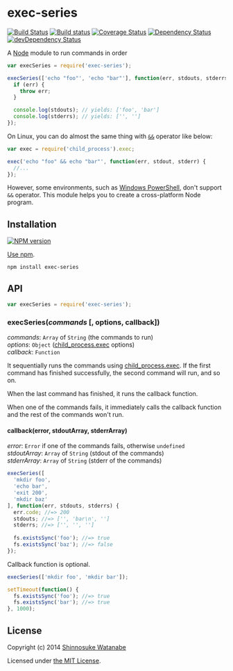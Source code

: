 # exec-series

[![Build Status](https://travis-ci.org/shinnn/exec-series.svg?branch=master)](https://travis-ci.org/shinnn/exec-series)
[![Build status](https://ci.appveyor.com/api/projects/status/bi4pflltlq5368ym?svg=true)](https://ci.appveyor.com/project/ShinnosukeWatanabe/exec-series)
[![Coverage Status](https://img.shields.io/coveralls/shinnn/exec-series.svg)](https://coveralls.io/r/shinnn/exec-series)
[![Dependency Status](https://david-dm.org/shinnn/exec-series.svg)](https://david-dm.org/shinnn/exec-series)
[![devDependency Status](https://david-dm.org/shinnn/exec-series/dev-status.svg)](https://david-dm.org/shinnn/exec-series#info=devDependencies)

A [Node](http://nodejs.org/) module to run commands in order

```javascript
var execSeries = require('exec-series');

execSeries(['echo "foo"', 'echo "bar"'], function(err, stdouts, stderrs) {
  if (err) {
    throw err;
  }

  console.log(stdouts); // yields: ['foo', 'bar']
  console.log(stderrs); // yields: ['', '']
});
```

On Linux, you can do almost the same thing with [`&&`](http://tldp.org/LDP/abs/html/list-cons.html#LISTCONSREF) operator like below:

```javascript
var exec = require('child_process').exec;

exec('echo "foo" && echo "bar"', function(err, stdout, stderr) {
  //...
});
```

However, some environments, such as [Windows PowerShell](https://connect.microsoft.com/PowerShell/feedback/details/778798/implement-the-and-operators-that-bash-has), don't support `&&` operator. This module helps you to create a cross-platform Node program.

## Installation

[![NPM version](https://badge.fury.io/js/exec-series.svg)](https://www.npmjs.org/package/exec-series)

[Use npm](https://www.npmjs.org/doc/cli/npm-install.html).

```
npm install exec-series
```

## API

```javascript
var execSeries = require('exec-series');
```

### execSeries(*commands* [, options, callback])

*commands*: `Array` of `String` (the commands to run)  
*options*: `Object` ([child_process.exec][exec] options)  
*callback*: `Function`

It sequentially runs the commands using [child_process.exec][exec]. If the first command has finished successfully, the second command will run, and so on.

When the last command has finished, it runs the callback function.

When one of the commands fails, it immediately calls the callback function and the rest of the commands won't run.

#### callback(error, stdoutArray, stderrArray)

*error*: `Error` if one of the commands fails, otherwise `undefined`  
*stdoutArray*: `Array` of `String` (stdout of the commands)  
*stderrArray*: `Array` of `String` (stderr of the commands)

```javascript
execSeries([
  'mkdir foo',
  'echo bar',
  'exit 200',
  'mkdir baz'
], function(err, stdouts, stderrs) {
  err.code; //=> 200
  stdouts; //=> ['', 'bar\n', '']
  stderrs; //=> ['', '', '']
  
  fs.existsSync('foo'); //=> true
  fs.existsSync('baz'); //=> false
});
```

Callback function is optional.

```javascript
execSeries(['mkdir foo', 'mkdir bar']);

setTimeout(function() {
  fs.existsSync('foo'); //=> true
  fs.existsSync('bar'); //=> true
}, 1000);
```

## License

Copyright (c) 2014 [Shinnosuke Watanabe](https://github.com/shinnn)

Licensed under [the MIT License](./LICENSE).

[exec]: http://nodejs.org/api/child_process.html#child_process_child_process_exec_command_options_callback
